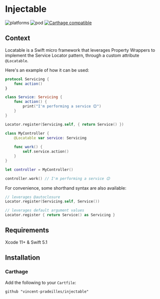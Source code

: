 # Injectable

![platforms](https://img.shields.io/badge/platforms-iOS-333333.svg)
![pod](https://img.shields.io/cocoapods/v/Locatable.svg)
[![Carthage compatible](https://img.shields.io/badge/Carthage-compatible-4BC51D.svg?style=flat)](https://github.com/Carthage/Carthage)

## Context

Locatable is a Swift micro framework that leverages Property Wrappers to implement the Service Locator pattern, through a custom attribute `@Locatable`.

Here's an example of how it can be used:

```swift
protocol Servicing {
    func action()
}

class Service: Servicing {
    func action() {
        print("I'm performing a service 😊")
    }
}

Locator.register(Servicing.self, { return Service() })

class MyController {
    @Locatable var service: Servicing
    
    func work() {
        self.service.action()
    }
}

let controller = MyController()

controller.work() // I'm performing a service 😊
```

For convenience, some shorthand syntax are also available:

```swift
// leverages @autoclosure
Locator.register(Servicing.self, Service())

// leverages default argument values
Locator.register { return Service() as Servicing }
```

## Requirements

Xcode 11+ & Swift 5.1

## Installation

### Carthage

Add the following to your `Cartfile`:

`github "vincent-pradeilles/injectable"`
